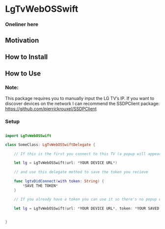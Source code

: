 # LgTvWebOSSwift

### Oneliner here

## Motivation

## How to Install

## How to Use

### Note: 
This package requires you to manually input the LG TV’s IP.
If you want to discover devices on the network I can recommend the SSDPClient package: https://github.com/pierrickrouxel/SSDPClient

### Setup

```swift

import LgTvWebOSSwift

class SomeClass: LgTvWebOSSwiftDelegate {
    
    // If this is the first you connect to this TV (a popup will appear in the TV and require user authorization):
    
    let lg = LgTvWebOSSwift(url: *YOUR DEVICE URL*)
    
    // and use this delegate method to save the token you recieve
    
    func lgtvDidConnect(with token: String) {
        *SAVE THE TOKEN*
    }
    
    // If you already have a token you can use it so there's no popup on the TV:
    
    let lg = LgTvWebOSSwift(url: *YOUR DEVICE URL*, token: *YOUR SAVED TOKEN*)

    
}

```
